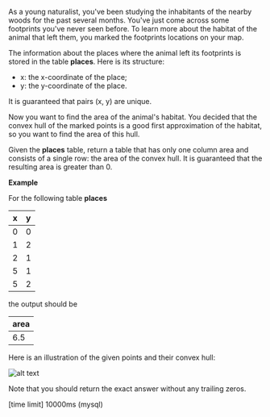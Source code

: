As a young naturalist, you've been studying the inhabitants of the nearby woods for the past several months. You've just come across some footprints you've never seen before. To learn more about the habitat of the animal that left them, you marked the footprints locations on your map.

The information about the places where the animal left its footprints is stored in the table __places__. Here is its structure:

* x: the x-coordinate of the place;
* y: the y-coordinate of the place.

It is guaranteed that pairs (x, y) are unique.

Now you want to find the area of the animal's habitat. You decided that the convex hull of the marked points is a good first approximation of the habitat, so you want to find the area of this hull.

Given the __places__ table, return a table that has only one column area and consists of a single row: the area of the convex hull. It is guaranteed that the resulting area is greater than 0.

__Example__

For the following table __places__

|x|	y|
|---|---|
|0|	0|
|1|	2|
|2|	1|
|5|	1|
|5|	2|

the output should be

|area|
|---|
|6.5|

Here is an illustration of the given points and their convex hull:

![alt text](https://github.com/Lintik/Databases/blob/master/Specialties/habitatArea/example.png)

Note that you should return the exact answer without any trailing zeros.

[time limit] 10000ms (mysql)
